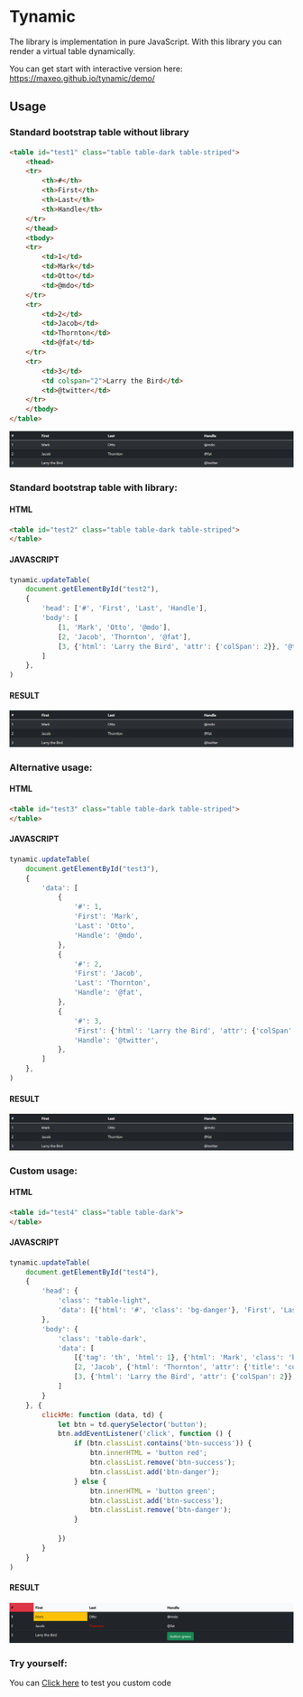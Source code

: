 # Tynamic

The library is implementation in pure JavaScript. With this library you can render a virtual table dynamically.

You can get start with interactive version here: https://maxeo.github.io/tynamic/demo/

## Usage

### Standard bootstrap table without library

```html
<table id="test1" class="table table-dark table-striped">
    <thead>
    <tr>
        <th>#</th>
        <th>First</th>
        <th>Last</th>
        <th>Handle</th>
    </tr>
    </thead>
    <tbody>
    <tr>
        <td>1</td>
        <td>Mark</td>
        <td>Otto</td>
        <td>@mdo</td>
    </tr>
    <tr>
        <td>2</td>
        <td>Jacob</td>
        <td>Thornton</td>
        <td>@fat</td>
    </tr>
    <tr>
        <td>3</td>
        <td colspan="2">Larry the Bird</td>
        <td>@twitter</td>
    </tr>
    </tbody>
</table>
```

![Screenshot](demo/screenshot/demo-001.png)

### Standard bootstrap table with library:

#### HTML

```html
<table id="test2" class="table table-dark table-striped">
</table>
```

#### JAVASCRIPT

```javascript
tynamic.updateTable(
    document.getElementById("test2"),
    {
        'head': ['#', 'First', 'Last', 'Handle'],
        'body': [
            [1, 'Mark', 'Otto', '@mdo'],
            [2, 'Jacob', 'Thornton', '@fat'],
            [3, {'html': 'Larry the Bird', 'attr': {'colSpan': 2}}, '@twitter'],
        ]
    },
)
```

#### RESULT

![Screenshot](demo/screenshot/demo-001.png)

### Alternative usage:

#### HTML

```html
<table id="test3" class="table table-dark table-striped">
</table>
```

#### JAVASCRIPT

```javascript
tynamic.updateTable(
    document.getElementById("test3"),
    {
        'data': [
            {
                '#': 1,
                'First': 'Mark',
                'Last': 'Otto',
                'Handle': '@mdo',
            },
            {
                '#': 2,
                'First': 'Jacob',
                'Last': 'Thornton',
                'Handle': '@fat',
            },
            {
                '#': 3,
                'First': {'html': 'Larry the Bird', 'attr': {'colSpan': 2}},
                'Handle': '@twitter',
            },
        ]
    },
)
```

#### RESULT

![Screenshot](demo/screenshot/demo-001.png)





























### Custom usage:

#### HTML

```html
<table id="test4" class="table table-dark">
</table>
```

#### JAVASCRIPT

```javascript
tynamic.updateTable(
    document.getElementById("test4"),
    {
        'head': {
            'class': "table-light",
            'data': [{'html': '#', 'class': 'bg-danger'}, 'First', 'Last', 'Handle'],
        },
        'body': {
            'class': 'table-dark',
            'data': [
                [{'tag': 'th', 'html': 1}, {'html': 'Mark', 'class': 'bg-warning text-dark'}, 'Otto', '@mdo'],
                [2, 'Jacob', {'html': 'Thornton', 'attr': {'title': 'custom', 'style': 'color:red'}}, '@fat'],
                [3, {'html': 'Larry the Bird', 'attr': {'colSpan': 2}}, {'html': '<button class="btn btn-success">button green</button>', 'f': 'clickMe'}],
            ]
        }
    }, {
        clickMe: function (data, td) {
            let btn = td.querySelector('button');
            btn.addEventListener('click', function () {
                if (btn.classList.contains('btn-success')) {
                    btn.innerHTML = 'button red';
                    btn.classList.remove('btn-success');
                    btn.classList.add('btn-danger');
                } else {
                    btn.innerHTML = 'button green';
                    btn.classList.add('btn-success');
                    btn.classList.remove('btn-danger');
                }

            })
        }
    }
)
```

#### RESULT

![Screenshot](demo/screenshot/demo-002.png)




### Try yourself:

You can [Click here](https://maxeo.github.io/tynamic/demo/#try_yourself) to test you custom code